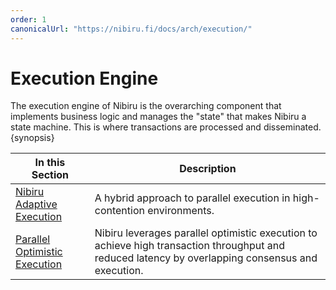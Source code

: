 ```yaml
---
order: 1
canonicalUrl: "https://nibiru.fi/docs/arch/execution/"
---
```


# Execution Engine

The execution engine of Nibiru is the overarching component that implements
business logic and manages the "state" that makes Nibiru a state machine. This is
where transactions are processed and disseminated. {synopsis}

| In this Section | Description |
| --- | --- |
| [Nibiru Adaptive Execution ](./adaptive-execution.md) | A hybrid approach to parallel execution in high-contention environments. |
| [Parallel Optimistic Execution](./parallel-optimistic.md) | Nibiru leverages parallel optimistic execution to achieve high transaction throughput and reduced latency by overlapping consensus and execution. |
